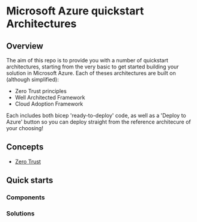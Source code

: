 # Microsoft Azure quickstart Architectures
## Overview
The aim of this repo is to provide you with a number of quickstart architectures, starting from the very basic to get started building your solution in Microsoft Azure. Each of theses architectures are built on (although simplified): 

- Zero Trust principles
- Well Architected Framework
- Cloud Adoption Framework

Each includes both bicep 'ready-to-deploy' code, as well as a 'Deploy to Azure' button so you can deploy straight from the reference architecure of your choosing!

## Concepts
* [Zero Trust](/concepts/zerotrust.md)

## Quick starts
### Components

### Solutions
